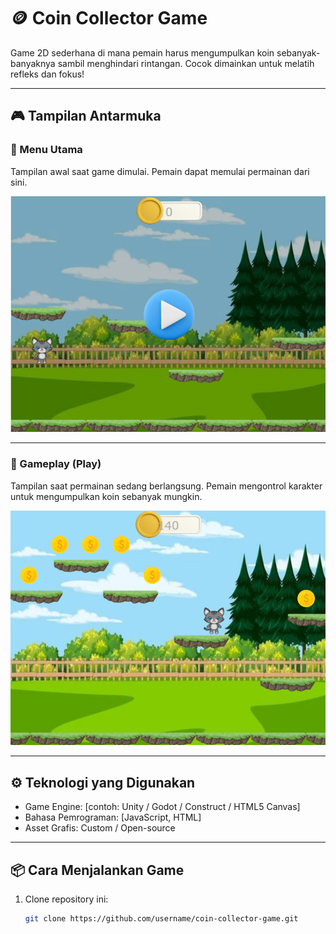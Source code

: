 # 🪙 Coin Collector Game

Game 2D sederhana di mana pemain harus mengumpulkan koin sebanyak-banyaknya sambil menghindari rintangan. Cocok dimainkan untuk melatih refleks dan fokus!

---

## 🎮 Tampilan Antarmuka

### 🧭 Menu Utama
Tampilan awal saat game dimulai. Pemain dapat memulai permainan dari sini.

![Menu](assets/images/menu_coin.png)

---

### 🚀 Gameplay (Play)
Tampilan saat permainan sedang berlangsung. Pemain mengontrol karakter untuk mengumpulkan koin sebanyak mungkin.

![Gameplay](assets/images/play_coin.png)

---

## ⚙️ Teknologi yang Digunakan

- Game Engine: [contoh: Unity / Godot / Construct / HTML5 Canvas]
- Bahasa Pemrograman: [JavaScript, HTML]
- Asset Grafis: Custom / Open-source

---

## 📦 Cara Menjalankan Game

1. Clone repository ini:
   ```bash
   git clone https://github.com/username/coin-collector-game.git
